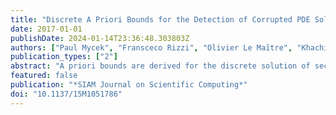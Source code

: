 ```yaml
---
title: "Discrete A Priori Bounds for the Detection of Corrupted PDE Solutions in Exascale Computations"
date: 2017-01-01
publishDate: 2024-01-14T23:36:48.303803Z
authors: ["Paul Mycek", "Fransceco Rizzi", "Olivier Le Maı̂tre", "Khachik Sargsyan", "Karla Morris", "Cosmin Safta", "Bert Debusschere", "Omar Knio"]
publication_types: ["2"]
abstract: "A priori bounds are derived for the discrete solution of second-order elliptic partial differential equations (PDEs). The bounds have two contributions. First, the influence of boundary conditions is taken into account through a discrete maximum principle. Second, the contribution of the source field is evaluated in a fashion similar to that used in the treatment of the continuous a priori operators. Closed form expressions are, in particular, obtained for the case of a conservative, second-order finite difference approximation of the diffusion equation with variable scalar diffusivity. The bounds are then incorporated into a resilient domain decomposition framework, in order to verify the admissibility of local PDE solutions. The computations demonstrate that the bounds are able to detect most system faults, and thus considerably enhance the resilience and the overall performance of the solver."
featured: false
publication: "*SIAM Journal on Scientific Computing*"
doi: "10.1137/15M1051786"
---
```


